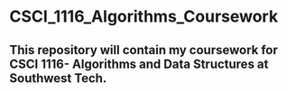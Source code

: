 # CSCI_1116_Algorithms_Coursework
## This repository will contain my coursework for CSCI 1116- Algorithms and Data Structures at Southwest Tech.
